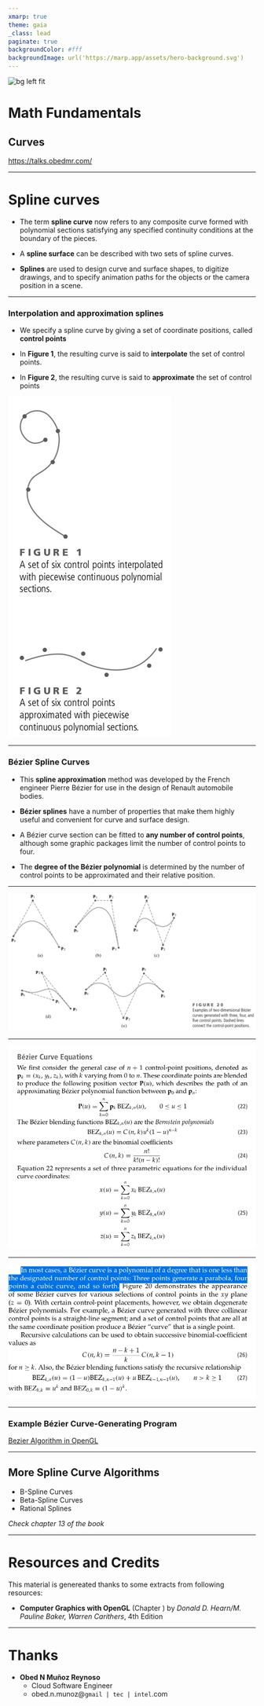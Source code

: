 ```yaml
---
xmarp: true
theme: gaia
_class: lead
paginate: true
backgroundColor: #fff
backgroundImage: url('https://marp.app/assets/hero-background.svg')
---
```


![bg left fit](https://media.springernature.com/lw685/springer-static/image/art%3A10.1186%2Fs13662-021-03643-y/MediaObjects/13662_2021_3643_Fig12_HTML.png)

# **Math Fundamentals**
## Curves

https://talks.obedmr.com/

---

# Spline curves

- The term **spline curve** now refers to any composite curve formed with polynomial sections satisfying any specified continuity conditions at the boundary of the pieces.

- A **spline surface** can be described with two sets of spline curves.

- **Splines** are used to design curve and surface shapes, to digitize drawings, and to specify animation paths for the objects or the camera position in a scene.
---

### Interpolation and approximation splines

- We specify a spline curve by giving a set of coordinate positions, called **control points**

- In **Figure 1**, the resulting curve is said to **interpolate** the set of control points.

- In **Figure 2**, the resulting curve is said to **approximate** the set of control points

![bg auto right:30%](images/spline1.png)

---

### Bézier Spline Curves

- This **spline approximation** method was developed by the French engineer Pierre Bézier for use in the design of Renault automobile bodies.

- **Bézier splines** have a number of properties that make them highly useful and convenient for curve and surface design.

- A Bézier curve section can be fitted to **any number of control points**, although some graphic packages limit the number of control points to four.

- The **degree of the Bézier polynomial** is determined by the number of control points to be approximated and their relative position.
---

![bg vertical contain](images/bezier1.png)

---

![bg vertical contain](images/bezier2.png)

---

![bg vertical contain](images/bezier3.png)

---

### Example Bézier Curve-Generating Program

[Bezier Algorithm in OpenGL](pdfs/bezier.pdf)

---

## More Spline Curve Algorithms

- B-Spline Curves
- Beta-Spline Curves
- Rational Splines

*Check chapter 13 of the book*

---

# Resources and Credits
This material is genereated thanks to some extracts from following resources:

- **Computer Graphics with OpenGL** (Chapter ) by _Donald D. Hearn/M. Pauline Baker, Warren Carithers_, 4th Edition


---

# Thanks

- **Obed N Muñoz Reynoso**
	- Cloud Software Engineer
	- obed.n.munoz@``gmail | tec | intel``.com
